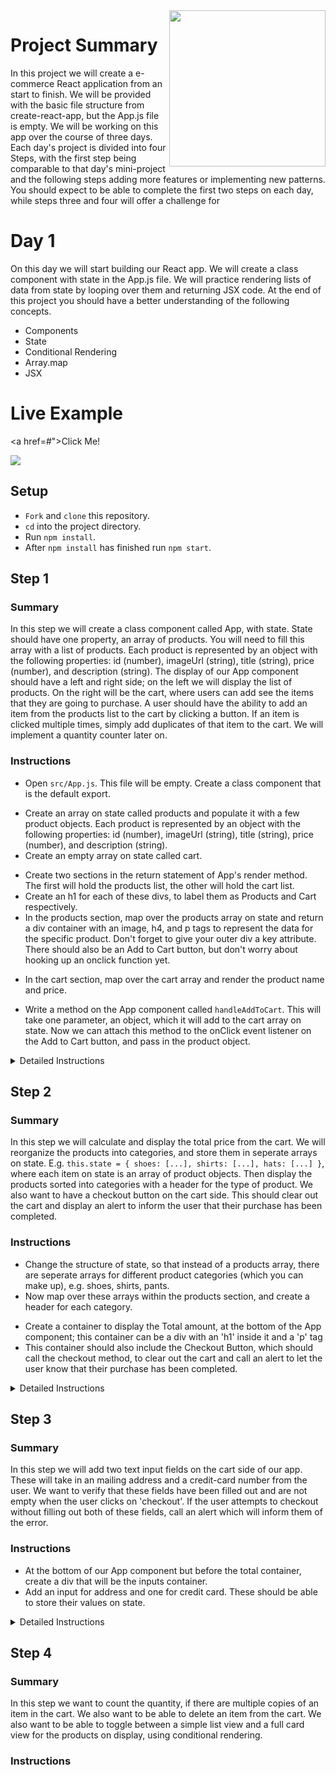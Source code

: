 <img src="https://s3.amazonaws.com/devmountain/readme-logo.png" width="250" align="right">

# Project Summary

In this project we will create a e-commerce React application from an start to finish. We will be provided with the basic file structure from create-react-app, but the App.js file is empty. We will be working on this app over the course of three days. Each day's project is divided into four Steps, with the first step being comparable to that day's mini-project and the following steps adding more features or implementing new patterns. You should expect to be able to complete the first two steps on each day, while steps three and four will offer a challenge for 


# Day 1

On this day we will start building our React app. We will create a class component with state in the App.js file. We will practice rendering lists of data from state by looping over them and returning JSX code. At the end of this project you should have a better understanding of the following concepts.

* Components
* State
* Conditional Rendering
* Array.map
* JSX


# Live Example

<a href=#">Click Me!</a>

<img src="#" />

## Setup

- `Fork` and `clone` this repository.
- `cd` into the project directory.
- Run `npm install`.
- After `npm install` has finished run `npm start`.

## Step 1

### Summary

In this step we will create a class component called App, with state. State should have one property, an array of products. You will need to fill this array with a list of products. Each product is represented by an object with the following properties: id (number), imageUrl (string), title (string), price (number), and description (string). The display of our App component should have a left and right side; on the left we will display the list of products. On the right will be the cart, where users can add see the items that they are going to purchase. A user should have the ability to add an item from the products list to the cart by clicking a button. If an item is clicked multiple times, simply add duplicates of that item to the cart. We will implement a quantity counter later on.

### Instructions

- Open `src/App.js`. This file will be empty. Create a class component that is the default export.
* Create an array on state called products and populate it with a few product objects. Each product is represented by an object with the following properties: id (number), imageUrl (string), title (string), price (number), and description (string).
* Create an empty array on state called cart.
- Create two sections in the return statement of App's render method. The first will hold the products list, the other will hold the cart list.
- Create an h1 for each of these divs, to label them as Products and Cart respectively.
- In the products section, map over the products array on state and return a div container with an image, h4, and p tags to represent the data for the specific product. Don't forget to give your outer div a key attribute. There should also be an Add to Cart button, but don't worry about hooking up an onclick function yet.
* In the cart section, map over the cart array and render the product name and price.
- Write a method on the App component called `handleAddToCart`. This will take one parameter, an object, which it will add to the cart array on state. Now we can attach this method to the onClick event listener on the Add to Cart button, and pass in the product object.

<details>

<summary> Detailed Instructions </summary>

<br />

Let's begin by opening `src/App.js`. Create a class component called App that is the default export.

```js
import React, { Component } from "react";

export default class App extends Component {}
```

Now create a constructor, call super, and create our component state. State needs to have a products array, which we will fill with made up products. These need to have an id, imageUrl, title, price, and description.

```js
constructor(props) {
    super(props);
    this.state = {
        products: [{
            id: 1,
            imageUrl: '',
            title: 'fancy hat',
            price: 12.99,
            description: 'has a feather in it.'
        } // ... add a few more
        ],
        cart: []
    }
}
```

Now we create two sections within App's render method; one for products and one for cart.

```js
render(){
    return(
        <div className="App">
            <section className="products">
                <h1>Products</h1>
            </section>
            <section className="cart">
                <h1>Cart</h1>
            </section>
        </div>
    )
}
```

Within the products section, map over the product data on state, in order to render the image, name, description and price into JSX. Also add an Add to Cart button.

```js
<section className="App">
  {this.state.products.map(item => (
    <div>
      <img src={item.imageUrl} />
      <h4>{item.name}</h4>
      <p>{item.description}</p>
      <p>{item.price}</p>
      <button>Add to Cart</button>
    </div>
  ))}
</section>
```

Now map over the cart array, to display the name, price, and description within the cart component. Only display the name, description, and price.

```js
<section className="cart">
  {this.state.cart.map(item => (
    <div>
      <h4>{item.name}</h4>
      <p>{item.description}</p>
      <p>{item.price}</p>
    </div>
  ))}
</section>
```

Write a method called `addItemToCart`, that will add the item to the cart array on state. Make sure to create a deep copy of the cart array, to avoid modifying state directly.

```js
addToCart(item){
    const newCart = this.state.cart.map( cartItem => Object.assign({}, cartItem) )
    newCart.push(item)
    this.setState({
        cart: newCart 
    })
}
```

Now use this method as the onclick for our Add to Cart button. Be sure to pass in the product object.

```js
<button onClick={() => this.addToCart(item)}> Add to Cart </button>
```

</details>

## Step 2

### Summary

In this step we will calculate and display the total price from the cart. We will reorganize the products into categories, and store them in seperate arrays on state. E.g. `this.state = { shoes: [...], shirts: [...], hats: [...] }`, where each item on state is an array of product objects. Then display the products sorted into categories with a header for the type of product. We also want to have a checkout button on the cart side. This should clear out the cart and display an alert to inform the user that their purchase has been completed.

### Instructions

* Change the structure of state, so that instead of a products array, there are seperate arrays for different product categories (which you can make up), e.g. shoes, shirts, pants.
* Now map over these arrays within the products section, and create a header for each category.
- Create a container to display the Total amount, at the bottom of the App component; this container can be a div with an 'h1' inside it and a 'p' tag
- This container should also include the Checkout Button, which should call the checkout method, to clear out the cart and call an alert to let the user know that their purchase has been completed.

<details>
<summary> Detailed Instructions </summary>

Here we will create our own categories of products on state

```js
this.state = {
    cart: [],
    hats: [
        {
            id: 1,
            name: 'Fisherman\'s Hat',
            description: 'Headgear commonly used by fishermen. Increases fishing skill marginally.',
            price: 12.99,
            imageUrl: ''
        },
        {
            id: 2, 
            name: 'Metal Hat',
            description: 'Uncomfortable, but sturdy.',
            price: 8.99,
            imageUrl: ''
        }
    ],
    beachGear: [
        {
            id: 3,
            name: 'Tent',
            description: 'Portable shelter.',
            price: 32.99,
            imageUrl: ''
        }
    ]
}
```
Once we have created these product category arrays, we will display them in sections for each category. 

```js
<div className="products">
    <h1>PRODUCTS</h1>
    <h2>Hats</h2>
    {
        this.state.hats.map( item => {
            return(
                <div>
                    <img src={item.imageUrl} />
                    <h4>{item.name}</h4>
                    <p>{item.descrition}</p>
                    <p>{item.price}</p>
                    <button onClick={()=> this.addItemToCart(item)}> Add to Cart </button>
                </div>
            )
        })
    }
    <h2>Beach Gear</h2>
    {
        // ... same as above
    }
</div>
```
Here we will create the Total container. Use the Array.reduce method to sum up the total cost.

```js
<div className="total">
    <h1>TOTAL</h1>
    <p>${
        this.state.cart.reduce((accumulator, current) => (accumulator += current.price), 0)
        }
    </p>
    <button onClick={this.checkout}>Checkout</button>
</div>
```
checkout method on App component
```js
checkout = () => {
    this.setState({
        cart: []
    });
    alert('Purchase is complete!');
}
```

</details>

## Step 3

### Summary

In this step we will add two text input fields on the cart side of our app. These will take in an mailing address and a credit-card number from the user. We want to verify that these fields have been filled out and are not empty when the user clicks on 'checkout'. If the user attempts to checkout without filling out both of these fields, call an alert which will inform them of the error.

### Instructions

* At the bottom of our App component but before the total container, create a div that will be the inputs container. 
* Add an input for address and one for credit card. These should be able to store their values on state.

<details><summary>Detailed Instructions</summary>

Add an inputs container, which will allow the user to enter an address and credit card number.
These input fields should store their value on state, using an onChange event listener. 
```js
<div className="inputs">
    <input placeholder="address" value={this.state.address} onChange={ this.handleAddressInput } />
    <input placeholder="credit card number" value={this.state.creditCard} onChange={this.handleCreditCardInput} />
</div>
```
Now we want to make sure that the user has entered in the required data when they attempt to check out. So we will edit the checkout method to check for this data.
```js
checkout = () => {
    if(!this.state.address || !this.state.creditCard) {
        alert( "Please fill out the required fields" )
    } else {
        alert( "Purchase complete!" )
        this.setState({
            cart: []
        })
    }
}
```

</details>

## Step 4

### Summary

In this step we want to count the quantity, if there are multiple copies of an item in the cart. We also want to be able to delete an item from the cart. We also want to be able to toggle between a simple list view and a full card view for the products on display, using conditional rendering.

### Instructions